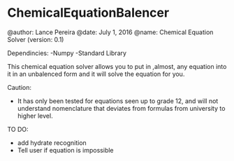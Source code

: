 # ChemicalEquationBalencer
@author: Lance Pereira
@date: July 1, 2016
@name: Chemical Equation Solver  (version: 0.1)

Dependincies:
-Numpy
-Standard Library

 This chemical equation solver allows you to put in ,almost, any equation into it in an
 unbalenced form and it will solve the equation for you.
 
 Caution:
 - It has only been tested for equations seen up to grade 12, and will not understand
 nomenclature that deviates from formulas from university to higher level.
 
 TO DO:
 - add hydrate recognition
 - Tell user if equation is impossible
